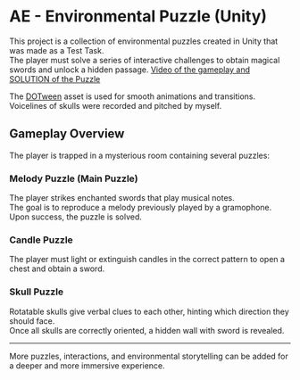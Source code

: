 # AE - Environmental Puzzle (Unity)

This project is a collection of environmental puzzles created in Unity that was made as a Test Task.  
The player must solve a series of interactive challenges to obtain magical swords and unlock a hidden passage.
[Video of the gameplay and SOLUTION of the Puzzle](https://www.youtube.com/watch?v=VwZ3rX6HTqw)

The [DOTween](http://dotween.demigiant.com/) asset is used for smooth animations and transitions.
Voicelines of skulls were recorded and pitched by myself.

## Gameplay Overview
The player is trapped in a mysterious room containing several puzzles:

###  Melody Puzzle (Main Puzzle)
The player strikes enchanted swords that play musical notes.  
The goal is to reproduce a melody previously played by a gramophone.  
Upon success, the puzzle is solved.

###  Candle Puzzle
The player must light or extinguish candles in the correct pattern to open a chest and obtain a sword.

###  Skull Puzzle
Rotatable skulls give verbal clues to each other, hinting which direction they should face.  
Once all skulls are correctly oriented, a hidden wall with sword is revealed.

---
More puzzles, interactions, and environmental storytelling can be added for a deeper and more immersive experience.
